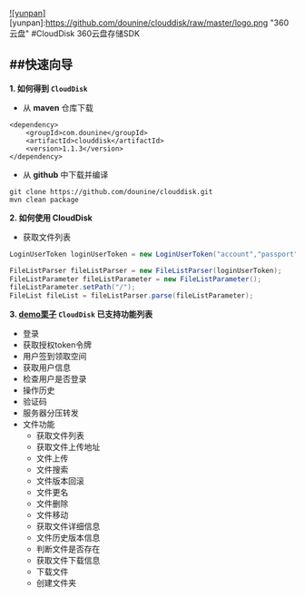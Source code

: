 [![yunpan]](http://yunpan.360.cn)
[yunpan]:https://github.com/dounine/clouddisk/raw/master/logo.png "360云盘"
#CloudDisk 360云盘存储SDK

##快速向导
----
**1. 如何得到 `CloudDisk`**
  *  从 **maven** 仓库下载
```maven 
<dependency>
	<groupId>com.dounine</groupId>
	<artifactId>clouddisk</artifactId>
	<version>1.1.3</version>
</dependency>
 ```
  * 从 **github** 中下载并编译
```
git clone https://github.com/dounine/clouddisk.git
mvn clean package
```
**2. 如何使用 CloudDisk**
 *  获取文件列表
```java
LoginUserToken loginUserToken = new LoginUserToken("account","passport",false);

FileListParser fileListParser = new FileListParser(loginUserToken);
FileListParameter fileListParameter = new FileListParameter();
fileListParameter.setPath("/");
FileList fileList = fileListParser.parse(fileListParameter);
```
**3. [demo栗子](https://github.com/dounine/clouddisk/wiki/demo) `CloudDisk` 已支持功能列表**
 *  登录
 *  获取授权token令牌
 *  用户签到领取空间
 *  获取用户信息
 *  检查用户是否登录
 *  操作历史
 *  验证码
 *  服务器分压转发
 *  文件功能
 	*  获取文件列表
 	*  获取文件上传地址
 	*  文件上传
 	*  文件搜索
 	*  文件版本回滚
 	*  文件更名
 	*  文件删除
 	*  文件移动
 	*  获取文件详细信息
 	*  文件历史版本信息
 	*  判断文件是否存在
 	*  获取文件下载信息
 	*  下载文件
 	*  创建文件夹
